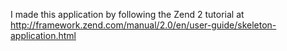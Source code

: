 I made this application by following the Zend 2 tutorial at http://framework.zend.com/manual/2.0/en/user-guide/skeleton-application.html